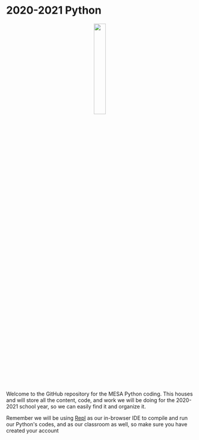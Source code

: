 # 2020-2021 Python
<p align="center">
<img src="https://logos-download.com/wp-content/uploads/2016/10/Python_logo_wordmark.png" width="25%">
</p>

Welcome to the GitHub repository for the MESA Python coding. This houses and will store all the content, code, and work we will be doing for the 2020-2021 school year, so we can easily find it and organize it.

Remember we will be using [Repl](https://repl.it) as our in-browser IDE to compile and run our Python's codes, and as our classroom as well, so make sure you have created your account

